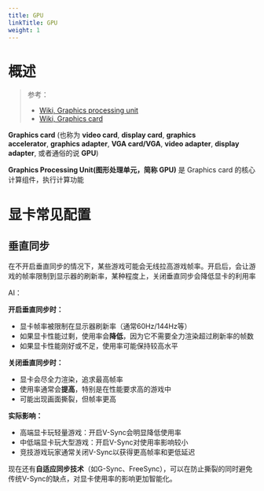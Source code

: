 ```yaml
---
title: GPU
linkTitle: GPU
weight: 1
---
```


# 概述

> 参考：
>
> - [Wiki, Graphics processing unit](https://en.wikipedia.org/wiki/Graphics_processing_unit)
> - [Wiki, Graphics card](https://en.wikipedia.org/wiki/Graphics_card)

**Graphics card** (也称为 **video card**, **display card**, **graphics accelerator**, **graphics adapter**, **VGA card/VGA**, **video adapter**, **display adapter**, 或者通俗的说 **GPU**)

**Graphics Processing Unit(图形处理单元，简称 GPU)** 是 Graphics card 的核心计算组件，执行计算功能

# 显卡常见配置

## 垂直同步

在不开启垂直同步的情况下，某些游戏可能会无线拉高游戏帧率。开启后，会让游戏的帧率限制到显示器的刷新率，某种程度上，关闭垂直同步会降低显卡的利用率

AI：

**开启垂直同步时：**

- 显卡帧率被限制在显示器刷新率（通常60Hz/144Hz等）
- 如果显卡性能过剩，使用率会**降低**，因为它不需要全力渲染超过刷新率的帧数
- 如果显卡性能刚好或不足，使用率可能保持较高水平

**关闭垂直同步时：**

- 显卡会尽全力渲染，追求最高帧率
- 使用率通常会**提高**，特别是在性能要求高的游戏中
- 可能出现画面撕裂，但帧率更高

**实际影响：**

- 高端显卡玩轻量游戏：开启V-Sync会明显降低使用率
- 中低端显卡玩大型游戏：开启V-Sync对使用率影响较小
- 竞技游戏玩家通常关闭V-Sync以获得更高帧率和更低延迟

现在还有**自适应同步技术**（如G-Sync、FreeSync），可以在防止撕裂的同时避免传统V-Sync的缺点，对显卡使用率的影响更加智能化。
